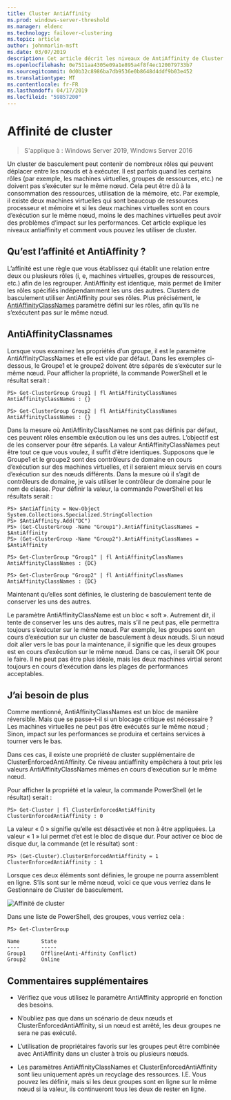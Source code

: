 ```yaml
---
title: Cluster AntiAffinity
ms.prod: windows-server-threshold
ms.manager: eldenc
ms.technology: failover-clustering
ms.topic: article
author: johnmarlin-msft
ms.date: 03/07/2019
description: Cet article décrit les niveaux de AntiAffinity de Cluster de basculement
ms.openlocfilehash: 0e7511aa4305e09a1e895a4f8f4ec120079733b7
ms.sourcegitcommit: 0d0b32c8986ba7db9536e0b8648d4ddf9b03e452
ms.translationtype: MT
ms.contentlocale: fr-FR
ms.lasthandoff: 04/17/2019
ms.locfileid: "59857200"
---
```

# <a name="cluster-affinity"></a>Affinité de cluster

> S'applique à : Windows Server 2019, Windows Server 2016

Un cluster de basculement peut contenir de nombreux rôles qui peuvent déplacer entre les nœuds et à exécuter.  Il est parfois quand les certains rôles (par exemple, les machines virtuelles, groupes de ressources, etc.) ne doivent pas s’exécuter sur le même nœud.  Cela peut être dû à la consommation des ressources, utilisation de la mémoire, etc.  Par exemple, il existe deux machines virtuelles qui sont beaucoup de ressources processeur et mémoire et si les deux machines virtuelles sont en cours d’exécution sur le même nœud, moins le des machines virtuelles peut avoir des problèmes d’impact sur les performances.  Cet article explique les niveaux antiaffinity et comment vous pouvez les utiliser de cluster.

## <a name="what-is-affinity-and-antiaffinity"></a>Qu’est l’affinité et AntiAffinity ?

L’affinité est une règle que vous établissez qui établit une relation entre deux ou plusieurs rôles (i, e, machines virtuelles, groupes de ressources, etc.) afin de les regrouper.  AntiAffinity est identique, mais permet de limiter les rôles spécifiés indépendamment les uns des autres.  Clusters de basculement utiliser AntiAffinity pour ses rôles.  Plus précisément, le [AntiAffinityClassNames](https://docs.microsoft.com/previous-versions/windows/desktop/mscs/groups-antiaffinityclassnames) paramètre défini sur les rôles, afin qu’ils ne s’exécutent pas sur le même nœud.  

## <a name="antiaffinityclassnames"></a>AntiAffinityClassnames

Lorsque vous examinez les propriétés d’un groupe, il est le paramètre AntiAffinityClassNames et elle est vide par défaut.  Dans les exemples ci-dessous, le Groupe1 et le groupe2 doivent être séparés de s’exécuter sur le même nœud.  Pour afficher la propriété, la commande PowerShell et le résultat serait :

    PS> Get-ClusterGroup Group1 | fl AntiAffinityClassNames
    AntiAffinityClassNames : {}

    PS> Get-ClusterGroup Group2 | fl AntiAffinityClassNames
    AntiAffinityClassNames : {}

Dans la mesure où AntiAffinityClassNames ne sont pas définis par défaut, ces peuvent rôles ensemble exécution ou les uns des autres.  L’objectif est de les conserver pour être séparés.  La valeur AntiAffinityClassNames peut être tout ce que vous voulez, il suffit d’être identiques.  Supposons que le Groupe1 et le groupe2 sont des contrôleurs de domaine en cours d’exécution sur des machines virtuelles, et il seraient mieux servis en cours d’exécution sur des nœuds différents.  Dans la mesure où il s’agit de contrôleurs de domaine, je vais utiliser le contrôleur de domaine pour le nom de classe.  Pour définir la valeur, la commande PowerShell et les résultats serait :

    PS> $AntiAffinity = New-Object System.Collections.Specialized.StringCollection
    PS> $AntiAffinity.Add("DC")
    PS> (Get-ClusterGroup -Name "Group1").AntiAffinityClassNames = $AntiAffinity
    PS> (Get-ClusterGroup -Name "Group2").AntiAffinityClassNames = $AntiAffinity

    PS> Get-ClusterGroup "Group1" | fl AntiAffinityClassNames
    AntiAffinityClassNames : {DC}

    PS> Get-ClusterGroup "Group2" | fl AntiAffinityClassNames
    AntiAffinityClassNames : {DC}

Maintenant qu’elles sont définies, le clustering de basculement tente de conserver les uns des autres.  

Le paramètre AntiAffinityClassName est un bloc « soft ».  Autrement dit, il tente de conserver les uns des autres, mais s’il ne peut pas, elle permettra toujours s’exécuter sur le même nœud.  Par exemple, les groupes sont en cours d’exécution sur un cluster de basculement à deux nœuds.  Si un nœud doit aller vers le bas pour la maintenance, il signifie que les deux groupes est en cours d’exécution sur le même nœud.  Dans ce cas, il serait OK pour le faire.  Il ne peut pas être plus idéale, mais les deux machines virtial seront toujours en cours d’exécution dans les plages de performances acceptables.

## <a name="i-need-more"></a>J’ai besoin de plus

Comme mentionné, AntiAffinityClassNames est un bloc de manière réversible.  Mais que se passe-t-il si un blocage critique est nécessaire ?  Les machines virtuelles ne peut pas être exécutés sur le même nœud ; Sinon, impact sur les performances se produira et certains services à tourner vers le bas.

Dans ces cas, il existe une propriété de cluster supplémentaire de ClusterEnforcedAntiAffinity.  Ce niveau antiaffinity empêchera à tout prix les valeurs AntiAffinityClassNames mêmes en cours d’exécution sur le même nœud.

Pour afficher la propriété et la valeur, la commande PowerShell (et le résultat) serait :

    PS> Get-Cluster | fl ClusterEnforcedAntiAffinity
    ClusterEnforcedAntiAffinity : 0

La valeur « 0 » signifie qu’elle est désactivée et non à être appliquées.  La valeur « 1 » lui permet d’et est le bloc de disque dur.  Pour activer ce bloc de disque dur, la commande (et le résultat) sont :

    PS> (Get-Cluster).ClusterEnforcedAntiAffinity = 1
    ClusterEnforcedAntiAffinity : 1

Lorsque ces deux éléments sont définies, le groupe ne pourra assemblent en ligne.  S’ils sont sur le même nœud, voici ce que vous verriez dans le Gestionnaire de Cluster de basculement.

![Affinité de cluster](media\Cluster-Affinity\Cluster-Affinity-1.png)

Dans une liste de PowerShell, des groupes, vous verriez cela :

    PS> Get-ClusterGroup

    Name       State
    ----       -----
    Group1     Offline(Anti-Affinity Conflict)
    Group2     Online

## <a name="additional-comments"></a>Commentaires supplémentaires

- Vérifiez que vous utilisez le paramètre AntiAffinity approprié en fonction des besoins.
- N’oubliez pas que dans un scénario de deux nœuds et ClusterEnforcedAntiAffinity, si un nœud est arrêté, les deux groupes ne sera ne pas exécuté.  

- L’utilisation de propriétaires favoris sur les groupes peut être combinée avec AntiAffinity dans un cluster à trois ou plusieurs nœuds.
- Les paramètres AntiAffinityClassNames et ClusterEnforcedAntiAffinity sont lieu uniquement après un recyclage des ressources. I.E. Vous pouvez les définir, mais si les deux groupes sont en ligne sur le même nœud si la valeur, ils continueront tous les deux de rester en ligne.



